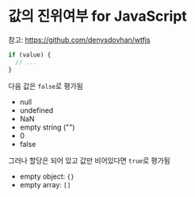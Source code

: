 # 값의 진위여부 for JavaScript

참고: <https://github.com/denysdovhan/wtfjs>

```js
if (value) {
  // ...
}
```

다음 값은 `false`로 평가됨

- null
- undefined
- NaN
- empty string ("")
- 0
- false

그러나 할당은 되어 있고 값만 비어있다면 `true`로 평가됨

- empty object: `{}`
- empty array: `[]`
